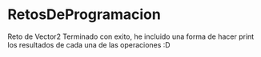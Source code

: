 # RetosDeProgramacion
Reto de Vector2 Terminado con exito, he incluido una forma de hacer print los resultados de cada una de las operaciones :D
